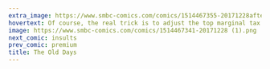 ```yaml
---
extra_image: https://www.smbc-comics.com/comics/1514467355-20171228after (1).png
hovertext: Of course, the real trick is to adjust the top marginal tax bracket up or down by 2 percent.
image: https://www.smbc-comics.com/comics/1514467341-20171228 (1).png
next_comic: insults
prev_comic: premium
title: The Old Days
---
```


